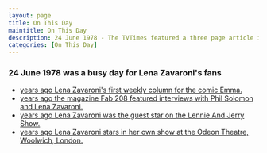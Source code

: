```yaml
---
layout: page
title: On This Day
maintitle: On This Day
description: 24 June 1978 - The TVTimes featured a three page article in which Lena poses for some fashion pics, and tells us about her difficulty finding clothes that fit.
categories: [On This Day]
---
```


### 24 June 1978 was a busy day for Lena Zavaroni's fans
* [<span id="age1"></span> years ago Lena Zavaroni's first weekly column for the comic Emma.](/comics/emma/1978/06/24/emma.html)
* [<span id="age2"></span> years ago the magazine Fab 208 featured interviews with Phil Solomon and Lena Zavaroni.](/magazines/1978/06/24/fab-208.html)
* [<span id="age3"></span> years ago Lena Zavaroni was the guest star on the Lennie And Jerry Show.](/bbc%20one/1978/06/24/lennie-jerry.html)
* [<span id="age4"></span> years ago Lena Zavaroni stars in her own show at the Odeon Theatre, Woolwich, London.](/theatre/the%20lena%20zavaroni%20show/1978/06/24/the-lena-zavaroni-show.html)

<!-- Script for calculating number of years ago -->
<script>
var dob = '19780624';
var year = Number(dob.substr(0, 4));
var month = Number(dob.substr(4, 2)) - 1;
var day = Number(dob.substr(6, 2));
var today = new Date();
var age1 = today.getFullYear() - year;
if (today.getMonth() < month || (today.getMonth() == month && today.getDate() < day)) {
age1--;
}
document.getElementById("age1").innerHTML=age1;

var dob = '19780624';
var year = Number(dob.substr(0, 4));
var month = Number(dob.substr(4, 2)) - 1;
var day = Number(dob.substr(6, 2));
var today = new Date();
var age2 = today.getFullYear() - year;
if (today.getMonth() < month || (today.getMonth() == month && today.getDate() < day)) {
age2--;
}
document.getElementById("age2").innerHTML=age2;

var dob = '19780624';
var year = Number(dob.substr(0, 4));
var month = Number(dob.substr(4, 2)) - 1;
var day = Number(dob.substr(6, 2));
var today = new Date();
var age3 = today.getFullYear() - year;
if (today.getMonth() < month || (today.getMonth() == month && today.getDate() < day)) {
age3--;
}
document.getElementById("age3").innerHTML=age3;

var dob = '19780624';
var year = Number(dob.substr(0, 4));
var month = Number(dob.substr(4, 2)) - 1;
var day = Number(dob.substr(6, 2));
var today = new Date();
var age4 = today.getFullYear() - year;
if (today.getMonth() < month || (today.getMonth() == month && today.getDate() < day)) {
age4--;
}
document.getElementById("age4").innerHTML=age4;
</script>

